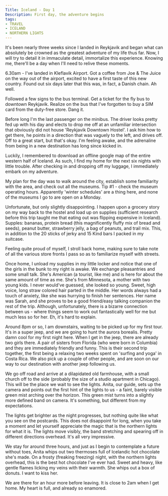 ```yaml
---
Title: Iceland - Day 1
Description: First day, the adventure begins
tags:
- TRAVEL
- ICELAND
- NORTHERN LIGHTS
---
```


It's been nearly three weeks since I landed in Reykjavik and began what can absolutely be crowned as the greatest adventure of my life thus far. Now, I will try to detail it in immaculate detail, immortalize this experience. Knowing me, there'll be a day when I'll need to relive these moments.

6.30am - I've landed in Kleflavik Airport. Got a coffee from Joe & The Juice on the way out of the airport, excited to have a first taste of this new country. Found out six days later that this was, in fact, a Danish chain. Ah well.

Followed a few signs to the bus terminal. Get a ticket for the fly bus to downtown Reykjavik. Realize on the bus that I've forgotten to buy a SIM card from the duty-free store. Dang it.

Before long I'm the last passenger on the minibus. The driver looks pretty fed up with his day and elects to drop me off at an unfamiliar intersection that obviously did not house 'Reykjavik Downtown Hostel'. I ask him how to get there, he points in a direction that was vaguely to the left, and drives off. Off to a great start, but that's okay. I'm feeling awake, and the adrenaline from being in a new destination has long since kicked in.

Luckily, I remembered to download an offline google map of the entire western half of Iceland. As such, I find my home for the next six nights with little trouble. After checking in and dropping off my luggage, I immediately embark on my adventure.

My plan for the day was to walk around the city, establish some familiarity with the area, and check out all the museums. Tip #1 - check the museum operating hours. Apparently 'winter schedules' are a thing here, and none of the museums I go to are open on a Monday.

Unfortunate, but only slightly disappointing. I happen upon a grocery story on my way back to the hostel and load up on supplies (sufficient research before this trip taught me that eating out was flipping expensive in Iceland). Supples: bananas, protein bread (this magnificently fluffy mix of bread and seeds), peanut butter, strawberry jelly, a bag of peanuts, and trail mix. This, in addition to the 20 sticks of jerky and 15 Kind bars I packed in my suitcase.

Feeling quite proud of myself, I stroll back home, making sure to take note of all the various store fronts I pass so as to familiarize myself with streets.

Once home, I unload my supplies in my little locker and notice that one of the girls in the bunk to my right is awake. We exchange pleasantries and some small talk. She's American (a tourist, like me) and is here for about the same amount of time as me. She's from Minnesota, a mother with two young kids. I never would've guessed, she looked so young. Sweet, high voice, long straw colored hair parted in the middle. Her words always had a touch of anxiety, like she was hurrying to finish her sentences. Her name was Sarah, and she proves to be a good friend/easy talking companion the rest of the trip. Although, unfortunately, there is a bizarre connection between us - where things seem to work out fantastically well for me but much less so for her. Eh, it's hard to explain.

Around 8pm or so, I am downstairs, waiting to be picked up for my first tour. It's in a super jeep, and we are going to hunt the aurora borealis. Pretty damn cool for my first night here. When I get in the jeep, there are already two girls there. A pair of sisters from Florida (who were born in Columbia) and they are immediately friendly and funny. This is their second trip together, the first being a relaxing two weeks spent on 'surfing and yoga' in Costa Rica. We also pick up a couple of other people, and are soon on our way to our destination with another jeep following us.

We go off road and arrive at a dilapidated old farmhouse, with a small church off to the side (probably the size of a studio apartment in Chicago). This will be the place we wait to see the lights. Anita, our guide, sets up the camera and points out the first hint of the lights to us - a faint, barely visible green mist arching over the horizon. This green mist turns into a slightly more defined band on camera. It's something, but different from my expectations.

The lights get brighter as the night progresses, but nothing quite like what you see on the postcards. This does not disappoint for long, when you take a moment and let yourself appreciate the magic that is the northern lights for what it is. The lights move visibly, the band stretching and spearing off in different directions overhead. It's all very impressive.

We stay for around three hours, and just as I begin to contemplate a future without toes, Anita whips out two thermoses full of Icelandic hot chocolate she's made. On a frosty (freaking freezing) night, with the northern lights overhead, this is the best hot chocolate I've ever had. Sweet and heavy, like gentle flames licking my veins with their warmth. She whips out a box of donuts. I want to kiss her.

We are there for an hour more before leaving. It is close to 2am when I get home. My heart is full, and already so enamored.
